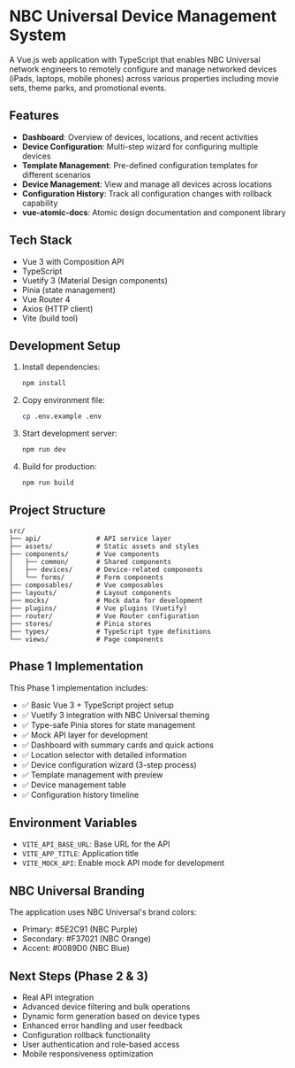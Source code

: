 # NBC Universal Device Management System

A Vue.js web application with TypeScript that enables NBC Universal network engineers to remotely configure and manage networked devices (iPads, laptops, mobile phones) across various properties including movie sets, theme parks, and promotional events.

## Features

- **Dashboard**: Overview of devices, locations, and recent activities
- **Device Configuration**: Multi-step wizard for configuring multiple devices
- **Template Management**: Pre-defined configuration templates for different scenarios
- **Device Management**: View and manage all devices across locations
- **Configuration History**: Track all configuration changes with rollback capability
- **vue-atomic-docs**: Atomic design documentation and component library

## Tech Stack

- Vue 3 with Composition API
- TypeScript
- Vuetify 3 (Material Design components)
- Pinia (state management)
- Vue Router 4
- Axios (HTTP client)
- Vite (build tool)

## Development Setup

1. Install dependencies:
   ```bash
   npm install
   ```

2. Copy environment file:
   ```bash
   cp .env.example .env
   ```

3. Start development server:
   ```bash
   npm run dev
   ```

4. Build for production:
   ```bash
   npm run build
   ```

## Project Structure

```
src/
├── api/              # API service layer
├── assets/           # Static assets and styles
├── components/       # Vue components
│   ├── common/       # Shared components
│   ├── devices/      # Device-related components
│   └── forms/        # Form components
├── composables/      # Vue composables
├── layouts/          # Layout components
├── mocks/            # Mock data for development
├── plugins/          # Vue plugins (Vuetify)
├── router/           # Vue Router configuration
├── stores/           # Pinia stores
├── types/            # TypeScript type definitions
└── views/            # Page components
```

## Phase 1 Implementation

This Phase 1 implementation includes:
- ✅ Basic Vue 3 + TypeScript project setup
- ✅ Vuetify 3 integration with NBC Universal theming
- ✅ Type-safe Pinia stores for state management
- ✅ Mock API layer for development
- ✅ Dashboard with summary cards and quick actions
- ✅ Location selector with detailed information
- ✅ Device configuration wizard (3-step process)
- ✅ Template management with preview
- ✅ Device management table
- ✅ Configuration history timeline

## Environment Variables

- `VITE_API_BASE_URL`: Base URL for the API
- `VITE_APP_TITLE`: Application title
- `VITE_MOCK_API`: Enable mock API mode for development

## NBC Universal Branding

The application uses NBC Universal's brand colors:
- Primary: #5E2C91 (NBC Purple)
- Secondary: #F37021 (NBC Orange)  
- Accent: #0089D0 (NBC Blue)

## Next Steps (Phase 2 & 3)

- Real API integration
- Advanced device filtering and bulk operations
- Dynamic form generation based on device types
- Enhanced error handling and user feedback
- Configuration rollback functionality
- User authentication and role-based access
- Mobile responsiveness optimization